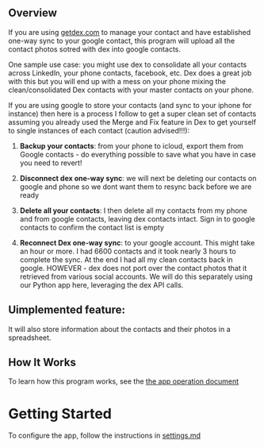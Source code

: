 ## Overview

If you are using [getdex.com](https://www.getdex.com) to manage your contact and have established one-way sync to your google contact, this program will upload all the contact photos sotred with dex into google contacts. 

One sample use case: you might use dex to consolidate all your contacts across LinkedIn, your phone contacts, facebook, etc. Dex does a great job with this but you will end up with a mess on your phone mixing the clean/consolidated Dex contacts with your master contacts on your phone.

If you are using google to store your contacts (and sync to your iphone for instance) then here is a process I follow to get a super clean set of contacts assuming you already used the Merge and Fix feature in Dex to get yourself to single instances of each contact (caution advised!!!):

1. **Backup your contacts**: from your phone to icloud, export them from Google contacts - do everything possible to save what you have in case you need to revert!

2. **Disconnect dex one-way sync**: we will next be deleting our contacts on google and phone so we dont want them to resync back before we are ready

3. **Delete all your contacts**: I then delete all my contacts from my phone and from google contacts, leaving dex contacts intact. Sign in to google contacts to confirm the contact list is empty

4. **Reconnect Dex one-way sync**: to your google account. This might take an hour or more. I had 6600 contacts and it took nearly 3 hours to complete the sync. At the end I had all my clean contacts back in google. HOWEVER - dex does not port over the contact photos that it retrieved from various social accounts. We will do this separately using our Python app here, leveraging the dex API calls.

## Uimplemented feature: 
It will also store information about the contacts and their photos in a spreadsheet.

## How It Works
To learn how this program works, see the [the app operation document](docs/app-operation.md)

# Getting Started

To configure the app, follow the instructions in [settings.md](docs/settings.md)

